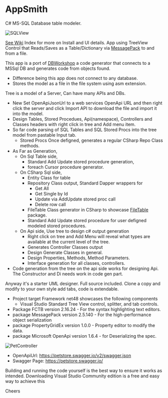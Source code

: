 # AppSmith
C# MS-SQL Database table modeler.  

![SQLView](https://mmeents.github.io/files/AppSmithSqlTable.png)
  
[See Wiki](https://github.com/mmeents/AppSmith/wiki/Index) Index for more on Install and UI details.
App using TreeView Control that Reads/Saves as a Table/Dictionary via [MessagePack](https://github.com/MessagePack-CSharp/MessagePack-CSharp) to and from a file.    

This app is a port of [DBWorkshop](https://github.com/mmeents/DBWorkshop) a code generator that connects to a MSSql DB and generates code from objects found.  
  - Difference being this app does not connect to any database.  
  - Stores the model as a file in the file system using asm extension.

Tree is a model of a Server, Can have many APIs and DBs.  
  - New Set OpenApiJsonUrl to a web services OpenApi URL and then right click the server and click Import API to download the file and import it into the model. 
  - Design Tables, Stored Procedues, Api(namespace), Controllers and Classes headers with right click in tree and Add menu item.
  - So far code parsing of SQL Tables and SQL Stored Procs into the tree model from pastable Input tab. 
    - Stored Procs Once defigned, generates a regular CSharp Repo Class methods. 
  - As Far as Generation, 
    - On Sql Table side, 
      - Standard Add Update stored procedure generation, 
      - foreach Cursor procedure generator. 
    - On CSharp Sql side, 
      - Entity Class for table
      - Repository Class output, Standard Dapper wrappers for
        - Get All 
        - Get Single by Id
        - Update via AddUpdate stored proc call
        - Delete row call 
      - FileTable Class generator in CSharp to showcase [FileTable](https://github.com/mmeents/FileTable) package.
      - Standard Add Update stored procedure for user defigned modeled stored procedures.
    - On Api side, Use tree to design c# output generation 
      - Right click on tree and Add Menu will reveal what types are available at the current level of the tree.
      - Generates Controller Classes output 
      - Design Generate Classes in general.  
      - Design Properties, Methods, Method Parameters. 
      - Interface generation for all classes, controllers. 
  - Code generation from the tree on the api side works for designing Api.  The Constructor and Di needs work in code gen part. 

Anyway it's a starter UML designer.  Full source included.  Clone a copy and modify to your own style add tabs, code is extendable.   

  - Project target Framework net48 showcases the following components 
    - Visual Studio Standard Tree View control, splitter, and tab controls.
  - Package FCTB version 2.16.24  - For the syntax highlighting text editors.
  - package MessagePack version 2.5.140 - For the high-performance object serialization  
  - package PropertyGridEx version 1.0.0 - Property editor to modify the data. 
  - package Microsoft OpenApi version 1.6.4 - for Deserializing the spec. 

![PetController](https://mmeents.github.io/files/AppSmithPetController.png)
  - OpenApiUrl: https://petstore.swagger.io/v2/swagger.json
  - Swagger Page: https://petstore.swagger.io/

Building and running the code yourself is the best way to ensure it works as intended. Downloading Visual Studio Community edition is a free and easy way to achieve this

Cheers


